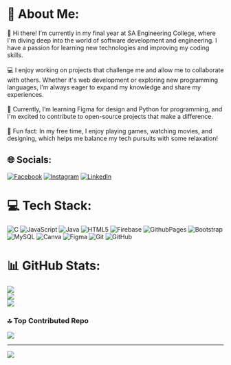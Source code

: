 # 💫 About Me:
👋 Hi there! I’m currently in my final year at SA Engineering College, where I'm diving deep into the world of software development and engineering. I have a passion for learning new technologies and improving my coding skills.<br><br>💻 I enjoy working on projects that challenge me and allow me to collaborate with others. Whether it's web development or exploring new programming languages, I’m always eager to expand my knowledge and share my experiences.<br><br>🌱 Currently, I’m learning Figma for design and Python for programming, and I'm excited to contribute to open-source projects that make a difference.<br><br>🌟 Fun fact: In my free time, I enjoy playing games, watching movies, and designing, which helps me balance my tech pursuits with some relaxation!


## 🌐 Socials:
[![Facebook](https://img.shields.io/badge/Facebook-%231877F2.svg?logo=Facebook&logoColor=white)](https://facebook.com/https://www.facebook.com/profile.php?id=100042285042327&mibextid=ZbWKwL) [![Instagram](https://img.shields.io/badge/Instagram-%23E4405F.svg?logo=Instagram&logoColor=white)](https://instagram.com/https://www.instagram.com/_akash.1905/) [![LinkedIn](https://img.shields.io/badge/LinkedIn-%230077B5.svg?logo=linkedin&logoColor=white)](https://linkedin.com/in/https://www.linkedin.com/in/akash-b-s-30b4b6264/) 

# 💻 Tech Stack:
![C](https://img.shields.io/badge/c-%2300599C.svg?style=for-the-badge&logo=c&logoColor=white) ![JavaScript](https://img.shields.io/badge/javascript-%23323330.svg?style=for-the-badge&logo=javascript&logoColor=%23F7DF1E) ![Java](https://img.shields.io/badge/java-%23ED8B00.svg?style=for-the-badge&logo=openjdk&logoColor=white) ![HTML5](https://img.shields.io/badge/html5-%23E34F26.svg?style=for-the-badge&logo=html5&logoColor=white) ![Firebase](https://img.shields.io/badge/firebase-%23039BE5.svg?style=for-the-badge&logo=firebase) ![GithubPages](https://img.shields.io/badge/github%20pages-121013?style=for-the-badge&logo=github&logoColor=white) ![Bootstrap](https://img.shields.io/badge/bootstrap-%238511FA.svg?style=for-the-badge&logo=bootstrap&logoColor=white) ![MySQL](https://img.shields.io/badge/mysql-4479A1.svg?style=for-the-badge&logo=mysql&logoColor=white) ![Canva](https://img.shields.io/badge/Canva-%2300C4CC.svg?style=for-the-badge&logo=Canva&logoColor=white) ![Figma](https://img.shields.io/badge/figma-%23F24E1E.svg?style=for-the-badge&logo=figma&logoColor=white) ![Git](https://img.shields.io/badge/git-%23F05033.svg?style=for-the-badge&logo=git&logoColor=white) ![GitHub](https://img.shields.io/badge/github-%23121011.svg?style=for-the-badge&logo=github&logoColor=white)
# 📊 GitHub Stats:
![](https://github-readme-stats.vercel.app/api?username=akash-b-s&theme=neon&hide_border=false&include_all_commits=false&count_private=false)<br/>
![](https://github-readme-streak-stats.herokuapp.com/?user=akash-b-s&theme=neon&hide_border=false)<br/>
![](https://github-readme-stats.vercel.app/api/top-langs/?username=akash-b-s&theme=neon&hide_border=false&include_all_commits=false&count_private=false&layout=compact)

### 🔝 Top Contributed Repo
![](https://github-contributor-stats.vercel.app/api?username=akash-b-s&limit=5&theme=react&combine_all_yearly_contributions=true)

---
[![](https://visitcount.itsvg.in/api?id=akash-b-s&icon=0&color=6)](https://visitcount.itsvg.in)

<!-- Proudly created with GPRM ( https://gprm.itsvg.in ) -->
